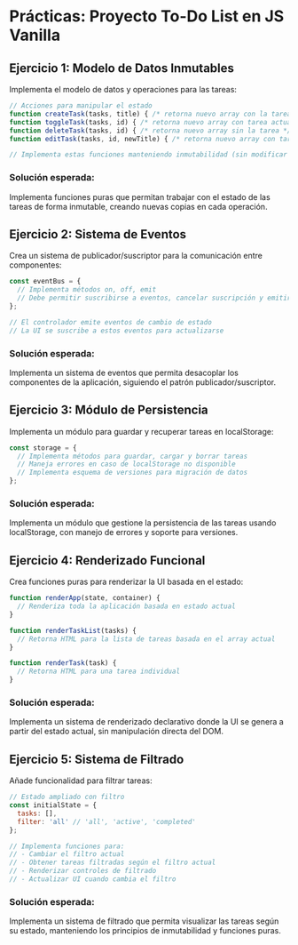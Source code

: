# Prácticas: Proyecto To-Do List en JS Vanilla

## Ejercicio 1: Modelo de Datos Inmutables

Implementa el modelo de datos y operaciones para las tareas:

```javascript
// Acciones para manipular el estado
function createTask(tasks, title) { /* retorna nuevo array con la tarea añadida */ }
function toggleTask(tasks, id) { /* retorna nuevo array con tarea actualizada */ }
function deleteTask(tasks, id) { /* retorna nuevo array sin la tarea */ }
function editTask(tasks, id, newTitle) { /* retorna nuevo array con tarea editada */ }

// Implementa estas funciones manteniendo inmutabilidad (sin modificar el array original)
```

### Solución esperada:
Implementa funciones puras que permitan trabajar con el estado de las tareas de forma inmutable, creando nuevas copias en cada operación.

## Ejercicio 2: Sistema de Eventos

Crea un sistema de publicador/suscriptor para la comunicación entre componentes:

```javascript
const eventBus = {
  // Implementa métodos on, off, emit
  // Debe permitir suscribirse a eventos, cancelar suscripción y emitir eventos
};

// El controlador emite eventos de cambio de estado
// La UI se suscribe a estos eventos para actualizarse
```

### Solución esperada:
Implementa un sistema de eventos que permita desacoplar los componentes de la aplicación, siguiendo el patrón publicador/suscriptor.

## Ejercicio 3: Módulo de Persistencia

Implementa un módulo para guardar y recuperar tareas en localStorage:

```javascript
const storage = {
  // Implementa métodos para guardar, cargar y borrar tareas
  // Maneja errores en caso de localStorage no disponible
  // Implementa esquema de versiones para migración de datos
};
```

### Solución esperada:
Implementa un módulo que gestione la persistencia de las tareas usando localStorage, con manejo de errores y soporte para versiones.

## Ejercicio 4: Renderizado Funcional

Crea funciones puras para renderizar la UI basada en el estado:

```javascript
function renderApp(state, container) {
  // Renderiza toda la aplicación basada en estado actual
}

function renderTaskList(tasks) {
  // Retorna HTML para la lista de tareas basada en el array actual
}

function renderTask(task) {
  // Retorna HTML para una tarea individual
}
```

### Solución esperada:
Implementa un sistema de renderizado declarativo donde la UI se genera a partir del estado actual, sin manipulación directa del DOM.

## Ejercicio 5: Sistema de Filtrado

Añade funcionalidad para filtrar tareas:

```javascript
// Estado ampliado con filtro
const initialState = {
  tasks: [],
  filter: 'all' // 'all', 'active', 'completed'
};

// Implementa funciones para:
// - Cambiar el filtro actual
// - Obtener tareas filtradas según el filtro actual
// - Renderizar controles de filtrado
// - Actualizar UI cuando cambia el filtro
```

### Solución esperada:
Implementa un sistema de filtrado que permita visualizar las tareas según su estado, manteniendo los principios de inmutabilidad y funciones puras.
